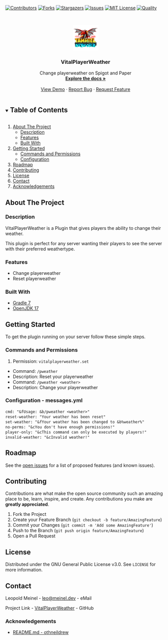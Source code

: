 <!-- PROJECT SHIELDS -->
[![Contributors][contributors-shield]][contributors-url]
[![Forks][forks-shield]][forks-url]
[![Stargazers][stars-shield]][stars-url]
[![Issues][issues-shield]][issues-url]
[![MIT License][license-shield]][license-url]
[![Quality][quality-shield]][quality-url]

<!-- PROJECT LOGO -->
<!--suppress ALL -->
<br />
<p align="center">
  <a href="https://github.com/LeoMeinel/VitalPlayerWeather">
    <img src="images/logo.png" alt="Logo" width="80" height="80">
  </a>

<h3 align="center">VitalPlayerWeather</h3>

  <p align="center">
    Change playerweather on Spigot and Paper
    <br />
    <a href="https://github.com/LeoMeinel/VitalPlayerWeather"><strong>Explore the docs »</strong></a>
    <br />
    <br />
    <a href="https://github.com/LeoMeinel/VitalPlayerWeather">View Demo</a>
    ·
    <a href="https://github.com/LeoMeinel/VitalPlayerWeather/issues">Report Bug</a>
    ·
    <a href="https://github.com/LeoMeinel/VitalPlayerWeather/issues">Request Feature</a>
  </p>

<!-- TABLE OF CONTENTS -->
<details open="open">
  <summary><h2 style="display: inline-block">Table of Contents</h2></summary>
  <ol>
    <li>
      <a href="#about-the-project">About The Project</a>
      <ul>
        <li><a href="#description">Description</a></li>
        <li><a href="#features">Features</a></li>
        <li><a href="#built-with">Built With</a></li>
      </ul>
    </li>
    <li>
      <a href="#getting-started">Getting Started</a>
      <ul>
        <li><a href="#commands-and-permissions">Commands and Permissions</a></li>
        <li><a href="#configuration - messages.yml">Configuration</a></li>
      </ul>
    </li>
    <li><a href="#roadmap">Roadmap</a></li>
    <li><a href="#contributing">Contributing</a></li>
    <li><a href="#license">License</a></li>
    <li><a href="#contact">Contact</a></li>
    <li><a href="#acknowledgements">Acknowledgements</a></li>
  </ol>
</details>

<!-- ABOUT THE PROJECT -->

## About The Project

### Description

VitalPlayerWeather is a Plugin that gives players the ability to change their weather.

This plugin is perfect for any server wanting their players to see the server with their preferred weathertype.

### Features

* Change playerweather
* Reset playerweather

### Built With

* [Gradle 7](https://docs.gradle.org/7.4/release-notes.html)
* [OpenJDK 17](https://openjdk.java.net/projects/jdk/17/)

<!-- GETTING STARTED -->

## Getting Started

To get the plugin running on your server follow these simple steps.

### Commands and Permissions

1. Permission: `vitalplayerweather.set`

* Command: `/pweather`
* Description: Reset your playerweather
* Command: `/pweather <weather>`
* Description: Change your playerweather

### Configuration - messages.yml

```
cmd: "&fUsage: &b/pweather <weather>"
reset-weather: "Your weather has been reset"
set-weather: "&fYour weather has been changed to &b%weather%"
no-perms: "&cYou don't have enough permissions!"
player-only: "&cThis command can only be executed by players!"
invalid-weather: "&cInvalid weather!"
```

<!-- ROADMAP -->

## Roadmap

See the [open issues](https://github.com/LeoMeinel/VitalPlayerWeather/issues) for a list of proposed features (and
known issues).

<!-- CONTRIBUTING -->

## Contributing

Contributions are what make the open source community such an amazing place to be, learn, inspire, and create. Any
contributions you make are **greatly appreciated**.

1. Fork the Project
2. Create your Feature Branch (`git checkout -b feature/AmazingFeature`)
3. Commit your Changes (`git commit -m 'Add some AmazingFeature'`)
4. Push to the Branch (`git push origin feature/AmazingFeature`)
5. Open a Pull Request

<!-- LICENSE -->

## License

Distributed under the GNU General Public License v3.0. See `LICENSE` for more information.

<!-- CONTACT -->

## Contact

Leopold Meinel - [leo@meinel.dev](mailto:leo@meinel.dev) - eMail

Project Link - [VitalPlayerWeather](https://github.com/LeoMeinel/VitalPlayerWeather) - GitHub

<!-- ACKNOWLEDGEMENTS -->

### Acknowledgements

* [README.md - othneildrew](https://github.com/othneildrew/Best-README-Template)

<!-- MARKDOWN LINKS & IMAGES -->

[contributors-shield]: https://img.shields.io/github/contributors-anon/LeoMeinel/VitalPlayerWeather?style=for-the-badge

[contributors-url]: https://github.com/LeoMeinel/VitalPlayerWeather/graphs/contributors

[forks-shield]: https://img.shields.io/github/forks/LeoMeinel/VitalPlayerWeather?label=Forks&style=for-the-badge

[forks-url]: https://github.com/LeoMeinel/VitalPlayerWeather/network/members

[stars-shield]: https://img.shields.io/github/stars/LeoMeinel/VitalPlayerWeather?style=for-the-badge

[stars-url]: https://github.com/LeoMeinel/VitalPlayerWeather/stargazers

[issues-shield]: https://img.shields.io/github/issues/LeoMeinel/VitalPlayerWeather?style=for-the-badge

[issues-url]: https://github.com/LeoMeinel/VitalPlayerWeather/issues

[license-shield]: https://img.shields.io/github/license/LeoMeinel/VitalPlayerWeather?style=for-the-badge

[license-url]: https://github.com/LeoMeinel/VitalPlayerWeather/blob/main/LICENSE

[quality-shield]: https://img.shields.io/codefactor/grade/github/LeoMeinel/VitalPlayerWeather?style=for-the-badge

[quality-url]: https://www.codefactor.io/repository/github/LeoMeinel/VitalPlayerWeather
